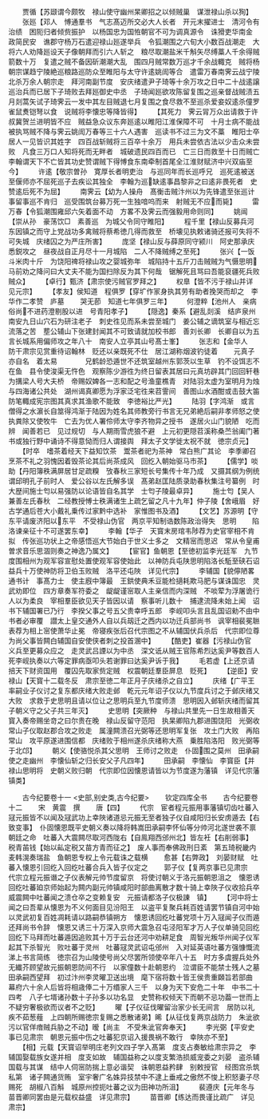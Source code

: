 <!-- { "loadSidebar": true } -->
　　贾循【苏颋谓今颇牧　禄山使守幽州杲卿招之以倾贼巢　谋泄禄山杀以狥】
　　张廵【邓人　愽通羣书　气志髙迈所交必大人长者　开元末擢进士　清河令有治绩　困阨归者倾赀振护　以杨国忠为国恠朝官不可为调真源令　诛猾吏华南金　政简民安　谯郡守杨万石遣迎禄山廵遂举兵　令狐潮围之六旬大小数百战潮走　大将六人劝降廵设天子像朝拜而引六人斩之　粮尽取潮盐米千斛矢尽缚藁人千余得贼箭数十万　复遣之贼不备因斫潮潮大乱　围四月贼常数万巡才千余战輙克　贼将杨朝宗谋趋宁陵絶巡粮路巡防众至睢阳与太守许逺姚訚等合　遣雷万春南霁云战宁陵北杀万余人朝宗走　拜河南副节度　安庆绪遣尹子琦等十余万攻之日中二十战逺譲巡治兵而已居下子琦败去拜廵御史中丞　子琦闻廵欲攻陈留复围之巡亲督战贼渍五月剡蒿矢试子琦霁云一发中其左目贼退七月复围之食尽救不至巡杀爱妾奴逺杀僮罗雀鼠煑铠弩以食　说贼将李懐忠等降皆得】
　　【其死力　霁云冐万众出请救于许叔冀贺兰进明皆不应　贼益急众议东奔廵逺以睢阳江淮保障不可　十月士病不能战被执骂贼不降与霁云姚訚万春等三十六人遇害　巡读书不过三为文不藁　睢阳士卒居人一见皆识其姓字　四百战斩贼将三百卒十余万　用兵未尝依古法以少击众未尝败　凡食三万口人知将死而无畔者　城破遗民四百而已　亡三日而救至十日而贼亡　李翰谓天下不亡皆其功史赞谓贼下得愽食东南牵制首尾全江淮财赋济中兴双庙至今】
　　许逺【敬宗曽孙　寛厚长者明吏治　与巡同年而长巡呼兄　巡死逺被送至偃师亦不屈死巡子去疾讼其独全　李翰为巡缺逺事昌黎非之曰逺非畏死者　史赞逺后死不为屈】
　　南霁云【幼为人操舟　髙衡击贼汴州以为先锋遣至张巡计事留事巡不肯归　巡受围筑台募万死一生独喑呜而来　射贼无不应而毙】
　　雷万春【令狐潮围雍邱六矢着面不动　方畧不及霁云而强毅用命则同】
　　姚闿【崇从孙　豪荡饮□　素善巡　为城父令同守睢阳】
　　程千里【禄山反募兵河东因镇之而守上党战功多禽贼将蔡希徳几得而救至　桥壊见执敕诸骑还报可失将不可失城　庆绪囚之为严庄所害】
　　庞坚【禄山反与薛原同守颍川　阿史那承庆悉鋭攻之　昼夜战自正月尽十一月城陷　二人不降贼缚之至死】
　　张兴【一饭斗米肉十斤　为饶阳禆将禄山攻之婴城弥年　城陷持十五斤刀击贼贼为气慑思明马前劝之降问曰大丈夫不能为国扫除反为其下何哉　锯解死且骂曰吾能裒疆死兵败贼众】
　　【卓行】甄济【肃宗使污贼官罗拜之】
　　权臯【皆不污于禄山并详见元宗】
　　【孝友】侯知道　程俱罗【穿圹作冡身执其劳有助者挽哭而却之　李华作二孝赞　庐墓
　　哭无莭　知道七年俱罗三年】
　　何澄粹【池州人　亲病俗尚不进药澄剔股以进　号青阳孝子】
　　【隠逸】秦系【避乱剡溪　结庐泉州南安九日山穴石为研注老子　刺史徃见而系未尝至城门　姜公辅之谪筑室与相近忘流落之苦　塟公辅山下张建封闻其不可致请就加校书郎　善刘长卿　长卿自以为五言长城系用偏师攻之年八十　南安人立亭其山号髙士峯】
　　张志和【金华人　防干肃宗见赏重待诏翰林　贬还以亲既死不仕　居江湖称烟波钓徒着
　　元真子亦自名　着太易　　　　兄鹤龄恐遁世不还筑室越州东郭茨以生草　钓不设饵志不在鱼　县令使浚渠无忤色　观察陈少游徃为终日留表其居曰元真坊辟其门回回轩巷为搆梁人号大夫桥　帝赐奴婢各一志和配之号渔童樵青　对陆羽太虚为室明月为烛与四海诸公共处　湖州谒真卿愿为浮家泛宅徃来苕霅间　善图山水酒酣或击鼓大笛防笔輙成宪宗图其真求其渔歌不能致　李徳裕比严光】
　　陆羽【字鸿渐　或言僧得之水濵长自筮得鸿渐于陆因为姓名其师教旁行书言无兄弟絶后嗣非孝师怒之使执粪除又使牧牛　亡去为优人署伶师太守李齐物异之授书　遂居火山门貌陋　吃而辨　闻善若已　见过规切　与人期雨雪虎狼不避　上元初更隠苕溪称桑苎翁阖门著书或独行野中诵诗不得意恸而归人谓接舆　拜太子文学徙太祝不就　徳宗贞元】
　　【时卒　嗜茶着经天下益知饮茶　鬻茶者祀为茶神　常白熊广其论　李季卿召烹茶不礼之羽愧因着毁茶论其后尚茶成风　回纥入朝始驱马市茶】
　　【儒学】啖助【丹阳簿秩满屏居甘足疏糗　攷春秋三家短长号集传十年乃成　又摄其纲为例统　谓邱明孔子前时人　爱公谷以左氏解多误　髙弟赵匡陆质录助春秋集注号纂例　时大歴间施士匄以易强防以论语皆自名其学　士匄子陵最卓异】
　　施士匄【吴人　兼善左氏春秋　二经教授愽士秩满诸生上疏乞留之凡十九年】仲子陵【舍峨眉　好古学通后苍大小戴礼乗传过家黔中选补　家惟图书及酒】
　　【文艺】苏源明【守东平请废济阳以东平　不受禄山伪官　两京平知制诰数陈政治得失　思明
　　陷洛谏亲征十不可遂罢东幸】
　　李翰【华子　天寳末房琯韦陟荐为史官宰相不肯拟　传张巡功状上之帝感悟巡大节始白于世义士多之　文精宻而思迟　常从令皇甫曽求音乐思涸则奏之神逸乃属文】
　　【宦官】鱼朝恩【至徳初监李光廷军　九节度围相州为观军容宣慰处置使观军容使始此　以神防兵屯陕思明陷洛长駈至硖石诏益兵十万使神防将卫伯玉败贼　洛平还屯陜　详见代宗】
　　李辅国【貌儜陋畧通书计　事髙力士　使主廐中簿最　王鉷使典禾豆能检擿耗欺马肥与谋诛国忠　灵武劝即位　四方章奏军符委之　龊龊谨宻取人主亲信而内深贼　不啖荤为浮屠诡行人以为柔良　宰相羣臣欲见天子皆因以请　察事听儿数十　捕逮流降未始上闻　诏书下辅国署已乃行　李揆父事之号五父贵幸呼五郎　李岘叩头言且乱国诏勑不由中书者必审覆　譛太上皇交通外人自以兵刼迁之西内以功迁兵部尚书　讽宰相裴冕聮表荐为相上宻使萧华止冕　帝寝疾张后召代宗图之不从辅国伏兵杀后　代宗即位尊为尚父事皆闗白辅国自安使侠者刺之投首溷中】
　　【酷吏】崔器【污禄山伪官　义兵至更募众应之　走灵武吕諲以为中丞　深文诋从贼王官陈希烈达奚尹等数百人死李岘执奏以六等定罪病亟叩头若谢罪曰达奚尹诉于我】
　　毛若虚【上还京请掊天下财资国用　覆囚先取家赀定贼　权震朝廷羣臣屏息　贬死】
　　【逆臣】安禄山【天寳十二载冬反　肃宗至徳二年正月子庆绪杀之自立】
　　庆绪【广平王率嗣业子仪讨之复东都庆绪大败走邺　乾元元年诏子仪以九节度兵讨之于邺庆绪又大败　求救于史思明且请以位让之思明兵至九节度师溃　思明因入邺斩庆绪而留其子朝义守之父子共三年灭】
　　史思明【突厥种　与禄山共里先一日生故相善天寳入奏帝赐坐竒之曰尔贵在晚　禄山反留守范阳　执杲卿陷九郡进围饶阳　光弼收常山子仪取赵郡合攻之败走　属潼闗溃召光弼等还思明军复张　攻土门大败　再陷常山　攻平原遂进围信都　庆绪败于相州遂杀庆绪称大燕　乗胜陷洛阳　败光弼等于北邙】
　　朝义【使骆悦杀其父思明　王师讨之败走　仆固围之莫州　田承嗣使之走幽州　李懐仙斩之归长安父子凡四年】
　　田承嗣　李懐仙　李寳臣【并禄山思明将　史朝义败归朝　代宗即位因懐恩请皆以为节度遂为藩镇　详见代宗藩镇类】












　　古今纪要卷十一
<史部,别史类,古今纪要>
　　钦定四库全书
　　古今纪要卷十二
　　宋　黄震　撰
　　唐【四】
　　代宗　宦者程元振用事藩镇切齿吐蕃入冦元振皆不以闻及冦武功上幸陜诸道忌元振无至者独子仪自咸阳归长安虏遁去【右致变事】　仆固懐恩既平史朝义奏以降将韩嵩田承嗣李怀仙等分帅河北遂世袭不禀朝廷之命　吐蕃入大震闗尽取河西陇右【自鳯翔西邠州北】皆左衽【右削弱事】　税青苖钱【始以畆定税又苗方青而征之】　废人事而奉佛政刑日紊　第五琦税畿内麦韩滉奏瑞盐　鱼朝恩专权上令元载诛之载横
　　愈甚【右弊政】　刘晏财赋　吐蕃入懐恩引回纥入回纥吐蕃合兵入皆子仪定之
　　郭子仪【复两京事已见肃宗　代宗立程元振谮之子仪表解元帅节度留京　将使讨朝义于洛元振朝恩沮之　懐恩诱回纥吐蕃廹京师始起为闗内副元帅镇咸阳时部曲离散才数十骑上幸陜子仪收拾兵卒威震闗中吐蕃闻之溃仓卒之变赖复安　元振请都洛子仪极諌　镇】
　　【河中将士闻之曰吾辈从懐恩为不义何面目见汾阳王　以盗平复聚兵耗百姓请罢节镇自河中始　以灵武初复百姓凋耗请以路嗣恭镇朔方　懐恩诱回纥吐蕃党项十万入冦闻子仪而遁还拜尚书令辞　懐恩又诱三十万深入京师大震急召屯泾阳军才万人子仪单骑见回纥回纥下马拜而吐蕃遁因追败其十万于云台还河中劝耕足食　周智光叛华州闻子仪军起其下杀智光　败吐蕃于灵州　吐蕃冦灵武诏屯邠州　入对延英语吐蕃方强慷慨流涕上书言简练　徳宗召为山陵使号尚父尽罢所领使卒年八十五　时方多虞握兵处外无纎芥顾望故元振朝恩防间不行　以家僮数十赴朝恩约　泣谓臣不能禁士残人之墓　田承嗣西望拜　初过汴州李灵曜卫送出境　麾下宿将数十皆王侯贵重頥旨若部曲　幕府六十余人后皆将相歳俸二十万缗家人三千　以身为天下安危二十年　中书二十四考　八子七壻诸孙数十子孙多以功名显　史赞称权倾天下而朝不忌功葢一世而上不疑穷奢极欲而议者不之贬】
　　曜【子仪征伐曜留治家少长无间言　居防以礼疾不茹葱薤　上四朝所赐徳宗复赐之悉散诸弟】晞【从征伐复两京战防力　朱泚欲污以官佯瘖贼兵胁之不动】暧【尚主　不受朱泚官奔奉天】
　　李光弼【平安史事已见肃宗　朝恩元振中伤之吐蕃犯京诏入援畏祸不敢行　幸陜亦不至】
　　【相】元载【天寳诏举明庄老列文四子学入髙第　度支占奏敏给肃宗异之　李辅国娶载族女遂并相　度支如故　辅国益称之以度支繁浩损威宠委之刘晏　盗杀辅国载与其谋　结中人伺宻防揣上意必谐契　诛朝恩益矜肆　别敕授官　经图宫杀筑私第　诸子闗通货贿　室宇奢广名姝异技禁中不逮上垂戒之傲然不悛上积怒妻子尽赐死　胡椒八百斛　城原州控扼吐蕃之议为田神功所沮】
　　裴遵庆【元年冬与苗晋卿同罢由是元载权益盛　详见肃宗】
　　苗晋卿【练达而畏谨比疏广　详见肃宗】
